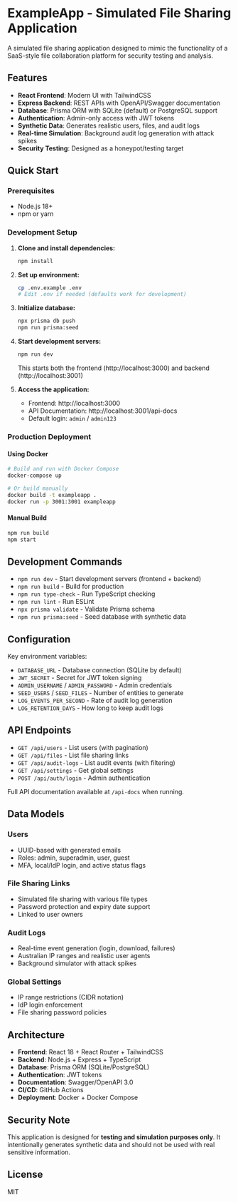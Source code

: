 # ExampleApp - Simulated File Sharing Application

A simulated file sharing application designed to mimic the functionality of a SaaS-style file collaboration platform for security testing and analysis.

## Features

- **React Frontend**: Modern UI with TailwindCSS
- **Express Backend**: REST APIs with OpenAPI/Swagger documentation
- **Database**: Prisma ORM with SQLite (default) or PostgreSQL support
- **Authentication**: Admin-only access with JWT tokens
- **Synthetic Data**: Generates realistic users, files, and audit logs
- **Real-time Simulation**: Background audit log generation with attack spikes
- **Security Testing**: Designed as a honeypot/testing target

## Quick Start

### Prerequisites

- Node.js 18+ 
- npm or yarn

### Development Setup

1. **Clone and install dependencies:**
   ```bash
   npm install
   ```

2. **Set up environment:**
   ```bash
   cp .env.example .env
   # Edit .env if needed (defaults work for development)
   ```

3. **Initialize database:**
   ```bash
   npx prisma db push
   npm run prisma:seed
   ```

4. **Start development servers:**
   ```bash
   npm run dev
   ```

   This starts both the frontend (http://localhost:3000) and backend (http://localhost:3001)

5. **Access the application:**
   - Frontend: http://localhost:3000
   - API Documentation: http://localhost:3001/api-docs
   - Default login: `admin` / `admin123`

### Production Deployment

#### Using Docker

```bash
# Build and run with Docker Compose
docker-compose up

# Or build manually
docker build -t exampleapp .
docker run -p 3001:3001 exampleapp
```

#### Manual Build

```bash
npm run build
npm start
```

## Development Commands

- `npm run dev` - Start development servers (frontend + backend)
- `npm run build` - Build for production
- `npm run type-check` - Run TypeScript checking
- `npm run lint` - Run ESLint
- `npx prisma validate` - Validate Prisma schema
- `npm run prisma:seed` - Seed database with synthetic data

## Configuration

Key environment variables:

- `DATABASE_URL` - Database connection (SQLite by default)
- `JWT_SECRET` - Secret for JWT token signing
- `ADMIN_USERNAME` / `ADMIN_PASSWORD` - Admin credentials
- `SEED_USERS` / `SEED_FILES` - Number of entities to generate
- `LOG_EVENTS_PER_SECOND` - Rate of audit log generation
- `LOG_RETENTION_DAYS` - How long to keep audit logs

## API Endpoints

- `GET /api/users` - List users (with pagination)
- `GET /api/files` - List file sharing links
- `GET /api/audit-logs` - List audit events (with filtering)
- `GET /api/settings` - Get global settings
- `POST /api/auth/login` - Admin authentication

Full API documentation available at `/api-docs` when running.

## Data Models

### Users
- UUID-based with generated emails
- Roles: admin, superadmin, user, guest
- MFA, local/IdP login, and active status flags

### File Sharing Links
- Simulated file sharing with various file types
- Password protection and expiry date support
- Linked to user owners

### Audit Logs
- Real-time event generation (login, download, failures)
- Australian IP ranges and realistic user agents
- Background simulator with attack spikes

### Global Settings
- IP range restrictions (CIDR notation)
- IdP login enforcement
- File sharing password policies

## Architecture

- **Frontend**: React 18 + React Router + TailwindCSS
- **Backend**: Node.js + Express + TypeScript
- **Database**: Prisma ORM (SQLite/PostgreSQL)
- **Authentication**: JWT tokens
- **Documentation**: Swagger/OpenAPI 3.0
- **CI/CD**: GitHub Actions
- **Deployment**: Docker + Docker Compose

## Security Note

This application is designed for **testing and simulation purposes only**. It intentionally generates synthetic data and should not be used with real sensitive information.

## License

MIT